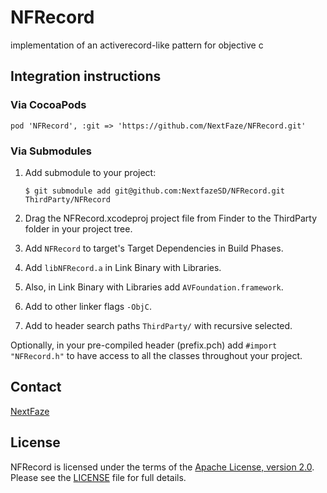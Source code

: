 # NFRecord

implementation of an activerecord-like pattern for objective c

## Integration instructions

### Via CocoaPods

    pod 'NFRecord', :git => 'https://github.com/NextFaze/NFRecord.git'

### Via Submodules

1. Add submodule to your project:

    `$ git submodule add git@github.com:NextfazeSD/NFRecord.git ThirdParty/NFRecord`
    
2. Drag the NFRecord.xcodeproj project file from Finder to the ThirdParty folder in your project tree.
3. Add `NFRecord` to target's Target Dependencies in Build Phases. 
4. Add `libNFRecord.a` in Link Binary with Libraries.
5. Also, in Link Binary with Libraries add `AVFoundation.framework`.
6. Add to other linker flags `-ObjC`.
7. Add to header search paths `ThirdParty/` with recursive selected.

Optionally, in your pre-compiled header (prefix.pch) add `#import "NFRecord.h"` to have access to all the classes throughout your project.


## Contact

[NextFaze](http://nextfaze.com)

## License

NFRecord is licensed under the terms of the [Apache License, version 2.0](http://www.apache.org/licenses/LICENSE-2.0.html). Please see the [LICENSE](https://github.com/NextfazeSD/NFRecord/blob/master/LICENSE) file for full details.

